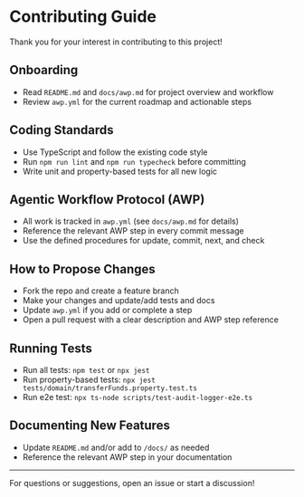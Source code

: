 # Contributing Guide

Thank you for your interest in contributing to this project!

## Onboarding
- Read `README.md` and `docs/awp.md` for project overview and workflow
- Review `awp.yml` for the current roadmap and actionable steps

## Coding Standards
- Use TypeScript and follow the existing code style
- Run `npm run lint` and `npm run typecheck` before committing
- Write unit and property-based tests for all new logic

## Agentic Workflow Protocol (AWP)
- All work is tracked in `awp.yml` (see `docs/awp.md` for details)
- Reference the relevant AWP step in every commit message
- Use the defined procedures for update, commit, next, and check

## How to Propose Changes
- Fork the repo and create a feature branch
- Make your changes and update/add tests and docs
- Update `awp.yml` if you add or complete a step
- Open a pull request with a clear description and AWP step reference

## Running Tests
- Run all tests: `npm test` or `npx jest`
- Run property-based tests: `npx jest tests/domain/transferFunds.property.test.ts`
- Run e2e test: `npx ts-node scripts/test-audit-logger-e2e.ts`

## Documenting New Features
- Update `README.md` and/or add to `/docs/` as needed
- Reference the relevant AWP step in your documentation

---

For questions or suggestions, open an issue or start a discussion! 